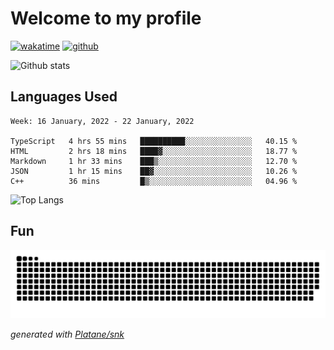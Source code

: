 # Welcome to my profile

[![wakatime](https://wakatime.com/badge/user/82c377cd-a54c-404c-b7df-177b313ca539.svg)](https://wakatime.com/@82c377cd-a54c-404c-b7df-177b313ca539)
[![github](https://img.shields.io/github/followers/xinthose?logo=github&style=plastic)](https://github.com/alanhamlett?tab=followers)

![Github stats](https://github-readme-stats.vercel.app/api?username=xinthose&show_icons=true&theme=radical&count_private=true)

## Languages Used

<!--START_SECTION:waka-->
```text
Week: 16 January, 2022 - 22 January, 2022

TypeScript   4 hrs 55 mins   ██████████░░░░░░░░░░░░░░░   40.15 % 
HTML         2 hrs 18 mins   ████▓░░░░░░░░░░░░░░░░░░░░   18.77 % 
Markdown     1 hr 33 mins    ███▒░░░░░░░░░░░░░░░░░░░░░   12.70 % 
JSON         1 hr 15 mins    ██▓░░░░░░░░░░░░░░░░░░░░░░   10.26 % 
C++          36 mins         █▒░░░░░░░░░░░░░░░░░░░░░░░   04.96 % 
```
<!--END_SECTION:waka-->

![Top Langs](https://github-readme-stats.vercel.app/api/top-langs/?username=xinthose)

## Fun
![github contribution grid snake animation](https://raw.githubusercontent.com/xinthose/xinthose/output/github-contribution-grid-snake.svg)

_generated with [Platane/snk](https://github.com/Platane/snk)_
